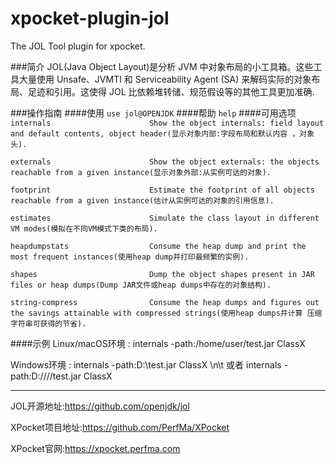 # xpocket-plugin-jol
The JOL Tool plugin for xpocket.

###简介
JOL(Java Object Layout)是分析 JVM 中对象布局的小工具箱。这些工具大量使用 Unsafe、JVMTI 和 Serviceability Agent (SA) 来解码实际的对象布局、足迹和引用。这使得 JOL 比依赖堆转储、规范假设等的其他工具更加准确.

###操作指南
####使用
`use jol@OPENJDK`
####帮助
`help`
####可用选项
`internals                      Show the object internals: field layout and default contents, object header(显示对象内部:字段布局和默认内容 ，对象头).`

`externals                      Show the object externals: the objects reachable from a given instance(显示对象外部:从实例可达的对象).`

`footprint                      Estimate the footprint of all objects reachable from a given instance(估计从实例可达的对象的引用信息).`

`estimates                      Simulate the class layout in different VM modes(模拟在不同VM模式下类的布局).`

`heapdumpstats                  Consume the heap dump and print the most frequent instances(使用heap dump并打印最频繁的实例).`

`shapes                         Dump the object shapes present in JAR files or heap dumps(Dump JAR文件或heap dumps中存在的对象结构).`

`string-compress                Consume the heap dumps and figures out the savings attainable with compressed strings(使用heap dumps并计算 压缩字符串可获得的节省).`

####示例
Linux/macOS环境 : internals -path:/home/user/test.jar ClassX

Windows环境 : internals -path:D:\\test.jar ClassX \n\t 或者 internals -path:D:////test.jar ClassX

---
JOL开源地址:https://github.com/openjdk/jol

XPocket项目地址:https://github.com/PerfMa/XPocket

XPocket官网:https://xpocket.perfma.com
